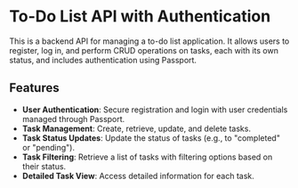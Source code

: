 # To-Do List API with Authentication

This is a backend API for managing a to-do list application. It allows users to register, log in, and perform CRUD operations on tasks, each with its own status, and includes authentication using Passport.

## Features

- **User Authentication**: Secure registration and login with user credentials managed through Passport.
- **Task Management**: Create, retrieve, update, and delete tasks.
- **Task Status Updates**: Update the status of tasks (e.g., to "completed" or "pending").
- **Task Filtering**: Retrieve a list of tasks with filtering options based on their status.
- **Detailed Task View**: Access detailed information for each task.

